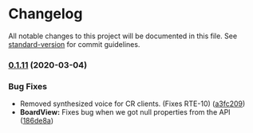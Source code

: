 # Changelog

All notable changes to this project will be documented in this file. See [standard-version](https://github.com/conventional-changelog/standard-version) for commit guidelines.

### [0.1.11](https://github.com/FuelRats/RatTracker-electron/compare/v0.1.9-alpha...v0.1.11) (2020-03-04)


### Bug Fixes

* Removed synthesized voice for CR clients. (Fixes RTE-10) ([a3fc209](https://github.com/FuelRats/RatTracker-electron/commit/a3fc209901bec4a611dc298ef0656cc55c3a46fe))
* **BoardView:** Fixes bug when we got null properties from the API ([186de8a](https://github.com/FuelRats/RatTracker-electron/commit/186de8a1ba0647577575e14ea97fe25abf4e2b69))
